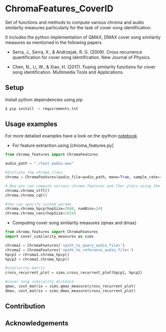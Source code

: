 # ChromaFeatures_CoverID

Set of functions and methods to compute various chroma and audio similarity measures particularly for the task of cover song identification.

It includes the python implementation of QMAX, DMAX cover song similarity measures as mentioned in the following papers.

* Serra, J., Serra, X., & Andrzejak, R. G. (2009). Cross recurrence quantification for cover song identification. New Journal of Physics.

* Chen, N., Li, W., & Xiao, H. (2017). Fusing similarity functions for cover song identification. Multimedia Tools and Applications.


## Setup

Install python dependencies using pip

```bash
$ pip install -r requirements.txt
```

## Usage examples

For more detailed examples have a look on the ipython [notebook](examples.ipynb)

* For feature extraction using [chroma_features.py]

```python
from chroma_features import ChromaFeatures

audio_path = "./test_audio.wav"

#Initiate the chroma class
chroma = ChromaFeatures(audio_file=audio_path, mono=True, sample_rate=44100)

# Now you can compute various chroma features and ther plots using the various methods of object chroma
chroma.chroma_stft()
chroma.chroma_cqt()

#You can specify custom params
chroma.chroma_hpcp(hopSize=2048, numBins=24)
chroma.chroma_cens(hopSize=1024)

```

* Computing cover song similarity measures (qmax and dmax)

```python
from chroma_features import ChromaFeatures
import cover_similarity_measures as sims

chroma1 = ChromaFeatures('<path_to_query_audio_file>')
chroma2 = ChromaFeatures('<path_to_reference_audio_file>')
hpcp1 = chroma1.chroma_hpcp()
hpcp2 = chroma2.chroma_hpcp()

#similarity matrix
cross_recurrent_plot = sims.cross_recurrent_plot(hpcp1, hpcp2)

#cover song similarity distance
qmax, cost_matrix = sims.qmax_measure(cross_recurrent_plot)
dmax, cost_matrix = sims.dmax_measure(cross_recurrent_plot)
```

## Contribution


## Acknowledgements

